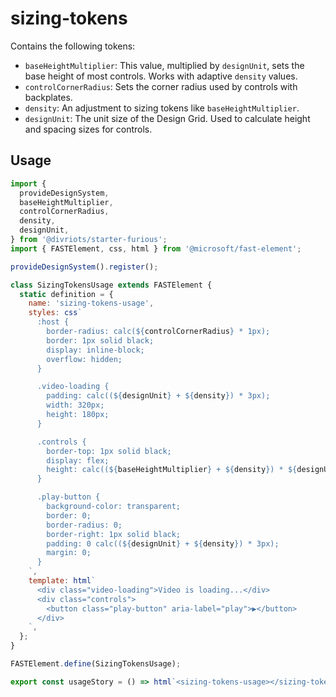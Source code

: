 # sizing-tokens

Contains the following tokens:

- `baseHeightMultiplier`: This value, multiplied by `designUnit`, sets the base height of most controls. Works with adaptive `density` values.
- `controlCornerRadius`: Sets the corner radius used by controls with backplates.
- `density`: An adjustment to sizing tokens like `baseHeightMultiplier`.
- `designUnit`: The unit size of the Design Grid. Used to calculate height and spacing sizes for controls.

## Usage

```js preview-story
import {
  provideDesignSystem,
  baseHeightMultiplier,
  controlCornerRadius,
  density,
  designUnit,
} from '@divriots/starter-furious';
import { FASTElement, css, html } from '@microsoft/fast-element';

provideDesignSystem().register();

class SizingTokensUsage extends FASTElement {
  static definition = {
    name: 'sizing-tokens-usage',
    styles: css`
      :host {
        border-radius: calc(${controlCornerRadius} * 1px);
        border: 1px solid black;
        display: inline-block;
        overflow: hidden;
      }

      .video-loading {
        padding: calc((${designUnit} + ${density}) * 3px);
        width: 320px;
        height: 180px;
      }

      .controls {
        border-top: 1px solid black;
        display: flex;
        height: calc((${baseHeightMultiplier} + ${density}) * ${designUnit} * 1px);
      }

      .play-button {
        background-color: transparent;
        border: 0;
        border-radius: 0;
        border-right: 1px solid black;
        padding: 0 calc((${designUnit} + ${density}) * 3px);
        margin: 0;
      }
    `,
    template: html`
      <div class="video-loading">Video is loading...</div>
      <div class="controls">
        <button class="play-button" aria-label="play">▶</button>
      </div>
    `,
  };
}

FASTElement.define(SizingTokensUsage);

export const usageStory = () => html`<sizing-tokens-usage></sizing-tokens-usage>`;
```
